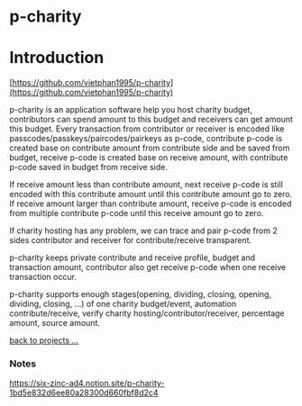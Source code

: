 # p-charity

# Introduction

[https://github.com/vietphan1995/p-charity](https://github.com/vietphan1995/p-charity)

p-charity is an application software help you host charity budget, contributors can spend amount to this budget and receivers can get amount this budget. Every transaction from contributor or receiver is encoded like passcodes/passkeys/paircodes/pairkeys as p-code, contribute p-code is created base on contribute amount from contribute side and be saved from budget, receive p-code is created base on receive amount, with contribute p-code saved in budget from receive side.

If receive amount less than contribute amount, next receive p-code is still encoded with this contribute amount until this contribute amount go to zero. If receive amount larger than contribute amount, receive p-code is encoded from multiple contribute p-code until this receive amount go to zero.

If charity hosting has any problem, we can trace and pair p-code from 2 sides contributor and receiver for contribute/receive transparent.

p-charity keeps private contribute and receive profile, budget and transaction amount, contributor also get receive p-code when one receive transaction occur.

p-charity supports enough stages(opening, dividing, closing, opening, dividing, closing, …) of one charity budget/event, automation contribute/receive, verify charity hosting/contributor/receiver, percentage amount, source amount.

[back to projects …](https://github.com/vietphan1995/projects)

### Notes
https://six-zinc-ad4.notion.site/p-charity-1bd5e832d6ee80a28300d660fbf8d2c4